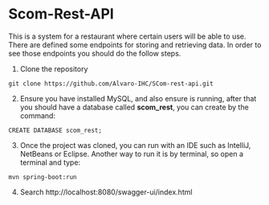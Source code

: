 # Scom-Rest-API

This is a system for a restaurant where certain users will be able to use.
There are defined some endpoints for storing and retrieving data. In order to see those endpoints you should do the follow steps.

1. Clone the repository
```
git clone https://github.com/Alvaro-IHC/SCom-rest-api.git
```
2. Ensure you have installed MySQL, and also ensure is running, after that you should have a database called **scom_rest**, you can create by the command:
```
CREATE DATABASE scom_rest;
```
3. Once the project was cloned, you can run with an IDE such as IntelliJ, NetBeans or Eclipse. Another way to run it is by terminal, so open a terminal and type:
```
mvn spring-boot:run
```
4. Search http://localhost:8080/swagger-ui/index.html
